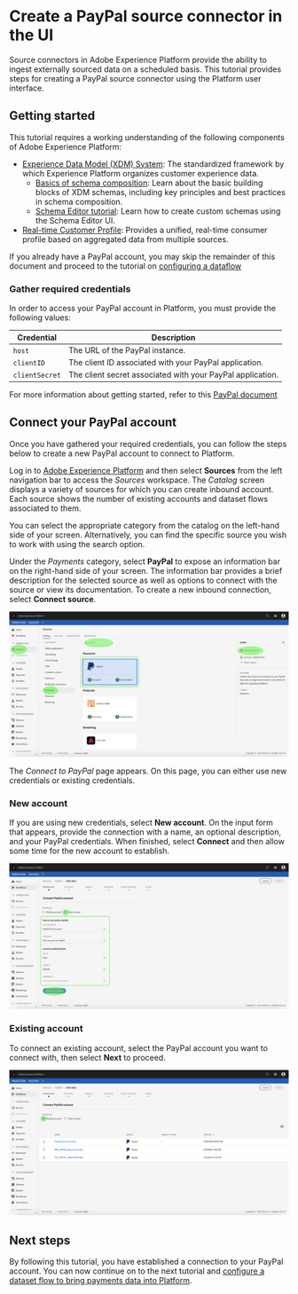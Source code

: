# Create a PayPal source connector in the UI

Source connectors in Adobe Experience Platform provide the ability to ingest externally sourced data on a scheduled basis. This tutorial provides steps for creating a PayPal source connector using the Platform user interface.

## Getting started

This tutorial requires a working understanding of the following components of Adobe Experience Platform:

- [Experience Data Model (XDM) System](https://docs.adobe.com/content/help/en/experience-platform/xdm/home.html): The standardized framework by which Experience Platform organizes customer experience data.
  - [Basics of schema composition](https://docs.adobe.com/content/help/en/experience-platform/xdm/schema/composition.html): Learn about the basic building blocks of XDM schemas, including key principles and best practices in schema composition.
  - [Schema Editor tutorial](https://docs.adobe.com/content/help/en/experience-platform/xdm/tutorials/create-schema-ui.html): Learn how to create custom schemas using the Schema Editor UI.
- [Real-time Customer Profile](https://docs.adobe.com/content/help/en/experience-platform/rtcdp/overview.html): Provides a unified, real-time consumer profile based on aggregated data from multiple sources.

If you already have a PayPal account, you may skip the remainder of this document and proceed to the tutorial on [configuring a dataflow](./configure-payments-dataflow-tutorial.md)

### Gather required credentials

In order to access your PayPal account in Platform, you must provide the following values:

| Credential | Description |
| ---------- | ----------- |
| `host` | The URL of the PayPal instance. |
| `clientID` | The client ID associated with your PayPal application. |
| `clientSecret` | The client secret associated with your PayPal application. |

For more information about getting started, refer to this [PayPal document](https://developer.paypal.com/docs/api/overview/#get-credentials)

## Connect your PayPal account

Once you have gathered your required credentials, you can follow the steps below to create a new PayPal account to connect to Platform.

Log in to <a href="https://platform.adobe.com" target="_blank">Adobe Experience Platform</a> and then select **Sources** from the left navigation bar to access the *Sources* workspace. The *Catalog* screen displays a variety of sources for which you can create inbound account. Each source shows the number of existing accounts and dataset flows associated to them.

You can select the appropriate category from the catalog on the left-hand side of your screen. Alternatively, you can find the specific source you wish to work with using the search option.

Under the *Payments* category, select **PayPal** to expose an information bar on the right-hand side of your screen. The information bar provides a brief description for the selected source as well as options to connect with the source or view its documentation. To create a new inbound connection, select **Connect source**.

![catalog](./images/paypal/catalog.png)

The *Connect to PayPal* page appears. On this page, you can either use new credentials or existing credentials.

### New account

If you are using new credentials, select **New account**. On the input form that appears, provide the connection with a name, an optional description, and your PayPal credentials. When finished, select **Connect** and then allow some time for the new account to establish.

![connect](./images/paypal/connect.png)

### Existing account

To connect an existing account, select the  PayPal account you want to connect with, then select **Next** to proceed.

![existing](./images/paypal/existing.png)

## Next steps

By following this tutorial, you have established a connection to your PayPal account. You can now continue on to the next tutorial and [configure a dataset flow to bring payments data into Platform](./configure-payments-dataflow-tutorial.md).
